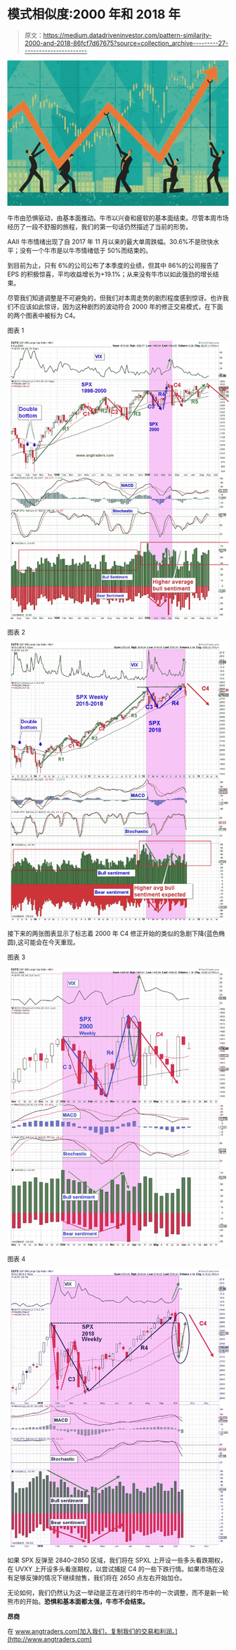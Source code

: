 # 模式相似度:2000 年和 2018 年

> 原文：<https://medium.datadriveninvestor.com/pattern-similarity-2000-and-2018-86fcf7d67675?source=collection_archive---------27----------------------->

![](img/6dc1ae96f2a4884ae44bba8c3d8b3f2c.png)

牛市由恐惧驱动，由基本面推动。牛市以兴奋和疲软的基本面结束。尽管本周市场经历了一段不舒服的旅程，我们的第一句话仍然描述了当前的形势。

AAII 牛市情绪出现了自 2017 年 11 月以来的最大单周跌幅。30.6%不是欣快水平；没有一个牛市是以牛市情绪低于 50%而结束的。

到目前为止，只有 6%的公司公布了本季度的业绩，但其中 86%的公司报告了 EPS 的积极惊喜，平均收益增长为+19.1%；从来没有牛市以如此强劲的增长结束。

尽管我们知道调整是不可避免的，但我们对本周走势的剧烈程度感到惊讶。也许我们不应该如此惊讶，因为这种剧烈的波动符合 2000 年的修正交易模式，在下面的两个图表中被标为 C4。

图表 1

![](img/dacdd2a6c7c9d6ffe254d0da30624d90.png)

图表 2

![](img/81c459fe6ab24053c53c520a33f5a1bc.png)

接下来的两张图表显示了标志着 2000 年 C4 修正开始的类似的急剧下降(蓝色椭圆),这可能会在今天重现。

图表 3

![](img/5af532b6eac287da7115ce3a953f4d86.png)

图表 4

![](img/52310672dec8d9783449dfd92df96b47.png)

如果 SPX 反弹至 2840–2850 区域，我们将在 SPXL 上开设一些多头看跌期权，在 UVXY 上开设多头看涨期权，以尝试捕捉 C4 的一些下跌行情。如果市场在没有足够反弹的情况下继续抛售，我们将在 2650 点左右开始加仓。

无论如何，我们仍然认为这一举动是正在进行的牛市中的一次调整，而不是新一轮熊市的开始。**恐惧和基本面都太强，牛市不会结束。**

**昂商**

在 www.angtraders.com[加入我们，复制我们的交易和利润。](http://www.angtraders.com)